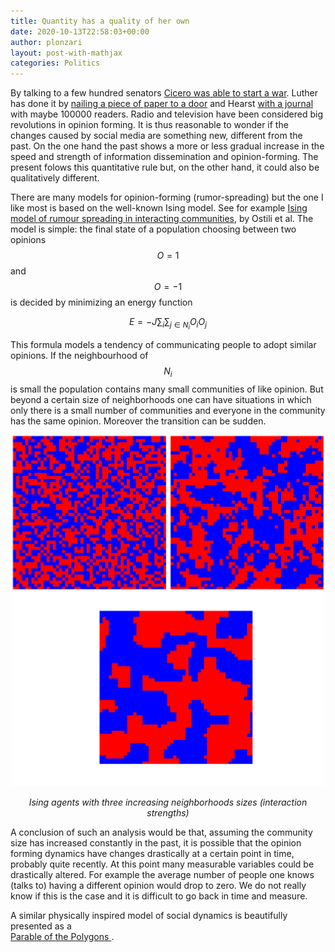 ```yaml
---
title: Quantity has a quality of her own
date: 2020-10-13T22:58:03+00:00
author: plonzari
layout: post-with-mathjax
categories: Politics
---
```

By talking to a few hundred senators 
<a href="https://en.wikipedia.org/wiki/Carthago_delenda_est" data-type="URL" data-id="https://en.wikipedia.org/wiki/Carthago_delenda_est">Cicero was able to start a war</a>. Luther has done it by <a href="https://en.wikipedia.org/wiki/Ninety-five_Theses" data-type="URL" data-id="https://en.wikipedia.org/wiki/Ninety-five_Theses">nailing a piece of paper to a door</a> 
and Hearst <a href="https://en.wikipedia.org/wiki/Propaganda_of_the_Spanish%E2%80%93American_War" data-type="URL" data-id="https://en.wikipedia.org/wiki/Propaganda_of_the_Spanish%E2%80%93American_War">with a journal</a> 
with maybe 100000 readers. Radio and television have been considered big revolutions in opinion forming. 
It is thus reasonable to wonder if the changes caused by social media are something new, different from the past. 
On the one hand the past shows a more or less gradual increase in the speed and strength of  information dissemination and opinion-forming. 
The present folows this quantitative rule but, on the other hand, it could also be qualitatively different.

There are many models for opinion-forming (rumor-spreading) but the one I like most is based on the well-known 
Ising model. See for example 
<a href="https://www.cl.cam.ac.uk/techreports/UCAM-CL-TR-767.pdf" data-type="URL" data-id="https://www.cl.cam.ac.uk/techreports/UCAM-CL-TR-767.pdf">Ising model of rumour spreading in interacting communities</a>, 
by Ostili et al. The model is simple: the final state of a population choosing between two opinions 
$$  O=1 $$ and $$O=-1$$ is decided by minimizing an energy function

$$  E=-J \sum_i \sum_{j\in N_i} O_i O_j $$

This formula models a tendency of communicating people to adopt similar opinions.
If the neighbourhood of $$N_i$$ is small the population contains many small communities of like opinion. But beyond a 
certain size of neighborhoods one can have situations in which only there is a small number of communities and everyone 
in the community has the same opinion. Moreover the transition can be sudden.

<div style="text-align: center">
<a href="https://twistedphysics.typepad.com/cocktail_party_physics/phase_transitions/">
<img src="/assets/images/ising.png" width="500" /></a> 

 <p>  <em> Ising agents with three increasing neighborhoods sizes (interaction strengths)</em></p></div>

A conclusion of such an analysis would be that, assuming the community size has increased constantly in the past, 
it is possible that the opinion forming dynamics have changes drastically at a certain point in time, probably quite 
recently. At this point many measurable variables could be drastically altered. For example the average number of
people one knows (talks to) having a different opinion would drop to zero. We do not really know if this is the case
and it is difficult to go back in time and measure.

A similar physically inspired model of social dynamics is beautifully presented as a  
<a href="https://ncase.me/polygons/"> Parable of the Polygons </a>.

